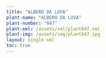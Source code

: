 ```yaml
---
title: "ALBERO DA LUVA"
plant-name: "ALBERO DA LUVA"
plant-number: "047"
plant-xml: /assets/xml/plant047.xml
plant-img: /assets/img/plant047.jpg
layout: single-xml
toc: true
---
```


